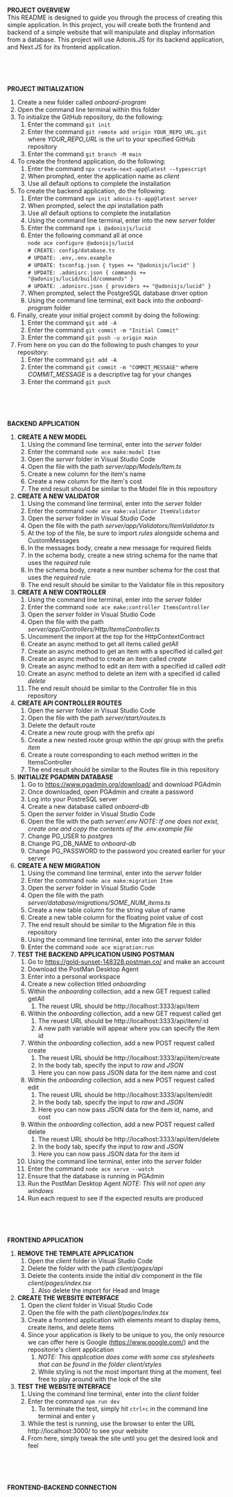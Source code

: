 **PROJECT OVERVIEW**<br />
This README is designed to guide you through the process of creating this simple application. In this project, you will create both the frontend and backend of a simple website that will manipulate and display information from a database. This project will use Adonis.JS for its backend application, and Next.JS for its frontend application.

<br />
<br />
<br />

**PROJECT INITIALIZATION**
1. Create a new folder called *onboard-program*
2. Open the command line terminal within this folder
3. To initialize the GitHub repository, do the following:
    1. Enter the command ``` git init ```
    2. Enter the command ``` git remote add origin YOUR_REPO_URL.git ``` where *YOUR_REPO_URL* is the url to your specified GitHub repository
    3. Enter the command ``` git branch -M main ```
4. To create the frontend application, do the following:
    1. Enter the command ``` npx create-next-app@latest --typescript ```
    2. When prompted, enter the application name as *client*
    3. Use all default options to complete the installation
5. To create the backend application, do the following:
    1. Enter the command ``` npm init adonis-ts-app@latest server ```
    2. When prompted, select the *api* installation path
    3. Use all default options to complete the installation
    4. Using the command line terminal, enter into the new *server* folder
    5. Enter the command ``` npm i @adonisjs/lucid ```
    6. Enter the following command all at once<br />
``` node ace configure @adonisjs/lucid ```<br />
``` # CREATE: config/database.ts ```<br />
``` # UPDATE: .env,.env.example ```<br />
``` # UPDATE: tsconfig.json { types += "@adonisjs/lucid" } ```<br />
``` # UPDATE: .adonisrc.json { commands += "@adonisjs/lucid/build/commands" } ```<br />
``` # UPDATE: .adonisrc.json { providers += "@adonisjs/lucid" } ```
    7. When prompted, select the PostgreSQL database driver option
    8. Using the command line terminal, exit back into the *onboard-program* folder
1. Finally, create your initial project commit by doing the following:
    1. Enter the command ``` git add -A ```
    2. Enter the command ``` git commit -m "Initial Commit" ```
    3. Enter the command ``` git push -u origin main ```
2. From here on you can do the following to push changes to your repository:
    1. Enter the command ``` git add -A ```
    2. Enter the command ``` git commit -m "COMMIT_MESSAGE" ``` where *COMMIT_MESSAGE* is a descriptive tag for your changes
    3. Enter the command ``` git push ```

<br />
<br />
<br />

**BACKEND APPLICATION**
1. **CREATE A NEW MODEL**
   1. Using the command line terminal, enter into the *server* folder
   2. Enter the command ``` node ace make:model Item ```
   3. Open the *server* folder in Visual Studio Code
   4. Open the file with the path *server/app/Models/Item.ts*
   5. Create a new column for the item's name
   6. Create a new column for the item's cost
   7. The end result should be similar to the Model file in this repository
2. **CREATE A NEW VALIDATOR**
   1. Using the command line terminal, enter into the *server* folder
   2. Enter the command ``` node ace make:validator ItemValidator ```
   3. Open the *server* folder in Visual Studio Code
   4. Open the file with the path *server/app/Validators/ItemValidator.ts*
   5. At the top of the file, be sure to import *rules* alongside schema and CustomMessages
   6. In the messages body, create a new message for required fields
   7. In the schema body, create a new string schema for the name that uses the *required* rule
   8. In the schema body, create a new number schema for the cost that uses the *required* rule
   9. The end result should be similar to the Validator file in this repository
3. **CREATE A NEW CONTROLLER**
   1. Using the command line terminal, enter into the *server* folder
   2. Enter the command ``` node ace make:controller ItemsController ```
   3. Open the *server* folder in Visual Studio Code
   4. Open the file with the path *server/app/Controllers/Http/ItemsController.ts*
   5. Uncomment the import at the top for the HttpContextContract
   6. Create an async method to get all items called *getAll*
   7. Create an async method to get an item with a specified id called *get*
   8. Create an async method to create an item called *create*
   9. Create an async method to edit an item with a specified id called *edit*
   10. Create an async method to delete an item with a specified id called *delete*
   11. The end result should be similar to the Controller file in this repository
4. **CREATE API CONTROLLER ROUTES**
   1. Open the *server* folder in Visual Studio Code
   2. Open the file with the path *server/start/routes.ts*
   3. Delete the default route
   4. Create a new route group with the prefix *api*
   5. Create a new nested route group within the *api* group with the prefix *item*
   6. Create a route corresponding to each method written in the ItemsController
   7. The end result should be similar to the Routes file in this repository
5. **INITIALIZE PGADMIN DATABASE**
   1. Go to https://www.pgadmin.org/download/ and download PGAdmin
   2. Once downloaded, open PGAdmin and create a password
   3. Log into your PostreSQL server
   4. Create a new database called *onboard-db*
   5. Open the *server* folder in Visual Studio Code
   6. Open the file with the path *server/.env* *NOTE: If one does not exist, create one and copy the contents of the .env.example file*
   7. Change PG_USER to *postgres*
   8. Change PG_DB_NAME to *onboard-db*
   9. Change PG_PASSWORD to the password you created earlier for your server
6. **CREATE A NEW MIGRATION**
   1. Using the command line terminal, enter into the *server* folder
   2. Enter the command ``` node ace make:migration Item ```
   3. Open the *server* folder in Visual Studio Code
   4. Open the file with the path *server/database/migrations/SOME_NUM_items.ts*
   5. Create a new table column for the string value of name
   6. Create a new table column for the floating point value of cost
   7. The end result should be similar to the Migration file in this repository
   8. Using the command line terminal, enter into the *server* folder
   9. Enter the command ``` node ace migration:run ```
7. **TEST THE BACKEND APPLICATION USING POSTMAN**
   1. Go to https://gold-sunset-148328.postman.co/ and make an account
   2. Download the PostMan Desktop Agent
   3. Enter into a personal workspace
   4. Create a new collection titled *onboarding*
   5. Within the *onboarding* collection, add a new GET request called getAll
      1. The reuest URL should be http://localhost:3333/api/item
   6. Within the *onboarding* collection, add a new GET request called get
      1. The reuest URL should be http://localhost:3333/api/item/:id
      2. A new path variable will appear where you can specify the item id
   7. Within the *onboarding* collection, add a new POST request called create
      1. The reuest URL should be http://localhost:3333/api/item/create
      2. In the body tab, specify the input to *raw* and *JSON*
      3. Here you can now pass JSON data for the item name and cost
   8. Within the *onboarding* collection, add a new POST request called edit
      1. The reuest URL should be http://localhost:3333/api/item/edit
      2. In the body tab, specify the input to *raw* and *JSON*
      3. Here you can now pass JSON data for the item id, name, and cost
   9. Within the *onboarding* collection, add a new POST request called delete
      1. The reuest URL should be http://localhost:3333/api/item/delete
      2. In the body tab, specify the input to *raw* and *JSON*
      3. Here you can now pass JSON data for the item id
   10. Using the command line terminal, enter into the *server* folder
   11. Enter the command ``` node ace serve --watch ```
   12. Ensure that the database is running in PGAdmin
   13. Run the PostMan Desktop Agent *NOTE: This will not open any windows*
   14. Run each request to see if the expected results are produced

<br />
<br />
<br />

**FRONTEND APPLICATION**
1. **REMOVE THE TEMPLATE APPLICATION**
   1. Open the *client* folder in Visual Studio Code
   2. Delete the folder with the path *client/pages/api*
   3. Delete the contents inside the initial *div* component in the file *client/pages/index.tsx*
      1. Also delete the import for Head and Image
2. **CREATE THE WEBSITE INTERFACE**
   1. Open the *client* folder in Visual Studio Code
   2. Open the file with the path *client/pages/index.tsx*
   3. Create a frontend application with elements meant to display items, create items, and delete items
   4. Since your application is likely to be unique to you, the only resource we can offer here is Google (https://www.google.com/) and the repositorie's client application
      1. *NOTE: This application does come with some css stylesheets that can be found in the folder client/styles*
      2. While styling is not the most important thing at the moment, feel free to play around with the look of the site
3. **TEST THE WEBSITE INTERFACE**
   1. Using the command line terminal, enter into the *client* folder
   2. Enter the command ``` npm run dev ```
      1. To terminate the test, simply hit ``` ctrl+c ``` in the command line terminal and enter ``` y ```
   3. While the test is running, use the browser to enter the URL http://localhost:3000/ to see your website
   4. From here, simply tweak the site until you get the desired look and feel

<br />
<br />
<br />

**FRONTEND-BACKEND CONNECTION**